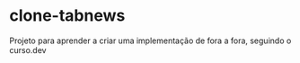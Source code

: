 # clone-tabnews
Projeto para aprender a criar uma implementação de fora a fora, seguindo o curso.dev
